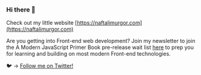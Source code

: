 ### Hi there 👋

<!--
**naftalimurgor/naftalimurgor** is a ✨ _special_ ✨ repository because its `README.md` (this file) appears on your GitHub profile.

Here are some ideas to get you started:

- 🔭 I’m currently working on ...
- 🌱 I’m currently learning ...
- 👯 I’m looking to collaborate on ...
- 🤔 I’m looking for help with ...
- 💬 Ask me about ...
- 📫 How to reach me: ...
- 😄 Pronouns: ...
- ⚡ Fun fact: ...
-->
Check out my little website [https://naftalimurgor.com](https://naftalimurgor.com)

Are you getting into Front-end web development? Join my newsletter to join the A Modern JavaScript Primer Book pre-release wait list [here](https://naftalimurgor.com/newsletter) to prep you for learning and building on most modern Front-end technologies.


🐦 → [Follow me on Twitter!](https://twitter.com/nkmurgor)
